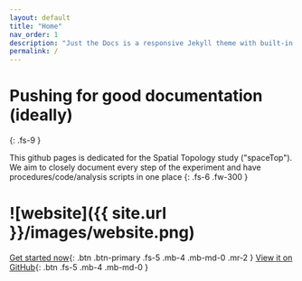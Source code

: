```yaml
---
layout: default
title: "Home"
nav_order: 1
description: "Just the Docs is a responsive Jekyll theme with built-in search that is easily customizable and hosted on GitHub Pages."
permalink: /
---
```


# Pushing for good documentation (ideally)
{: .fs-9 }

This github pages is dedicated for the Spatial Topology study ("spaceTop"). We aim to closely document every step of the experiment and have procedures/code/analysis scripts in one place
{: .fs-6 .fw-300 }

# ![website]({{ site.url }}/images/website.png)


[Get started now](#gettingstarted){: .btn .btn-primary .fs-5 .mb-4 .mb-md-0 .mr-2 } [View it on GitHub](https://github.com/spatialtopology){: .btn .fs-5 .mb-4 .mb-md-0 }
